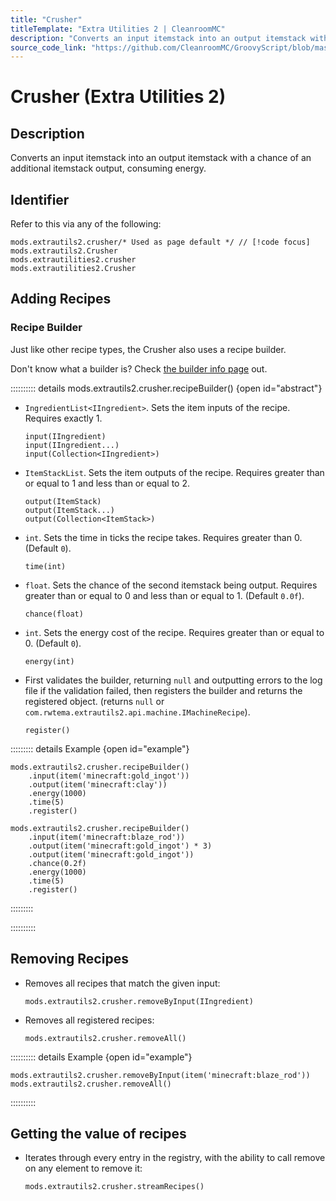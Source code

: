 ```yaml
---
title: "Crusher"
titleTemplate: "Extra Utilities 2 | CleanroomMC"
description: "Converts an input itemstack into an output itemstack with a chance of an additional itemstack output, consuming energy."
source_code_link: "https://github.com/CleanroomMC/GroovyScript/blob/master/src/main/java/com/cleanroommc/groovyscript/compat/mods/extrautils2/Crusher.java"
---
```


# Crusher (Extra Utilities 2)

## Description

Converts an input itemstack into an output itemstack with a chance of an additional itemstack output, consuming energy.

## Identifier

Refer to this via any of the following:

```groovy:no-line-numbers {1}
mods.extrautils2.crusher/* Used as page default */ // [!code focus]
mods.extrautils2.Crusher
mods.extrautilities2.crusher
mods.extrautilities2.Crusher
```


## Adding Recipes

### Recipe Builder

Just like other recipe types, the Crusher also uses a recipe builder.

Don't know what a builder is? Check [the builder info page](../../introduction/builder.md) out.

:::::::::: details mods.extrautils2.crusher.recipeBuilder() {open id="abstract"}
- `IngredientList<IIngredient>`. Sets the item inputs of the recipe. Requires exactly 1.

    ```groovy:no-line-numbers
    input(IIngredient)
    input(IIngredient...)
    input(Collection<IIngredient>)
    ```

- `ItemStackList`. Sets the item outputs of the recipe. Requires greater than or equal to 1 and less than or equal to 2.

    ```groovy:no-line-numbers
    output(ItemStack)
    output(ItemStack...)
    output(Collection<ItemStack>)
    ```

- `int`. Sets the time in ticks the recipe takes. Requires greater than 0. (Default `0`).

    ```groovy:no-line-numbers
    time(int)
    ```

- `float`. Sets the chance of the second itemstack being output. Requires greater than or equal to 0 and less than or equal to 1. (Default `0.0f`).

    ```groovy:no-line-numbers
    chance(float)
    ```

- `int`. Sets the energy cost of the recipe. Requires greater than or equal to 0. (Default `0`).

    ```groovy:no-line-numbers
    energy(int)
    ```

- First validates the builder, returning `null` and outputting errors to the log file if the validation failed, then registers the builder and returns the registered object. (returns `null` or `com.rwtema.extrautils2.api.machine.IMachineRecipe`).

    ```groovy:no-line-numbers
    register()
    ```

::::::::: details Example {open id="example"}
```groovy:no-line-numbers
mods.extrautils2.crusher.recipeBuilder()
    .input(item('minecraft:gold_ingot'))
    .output(item('minecraft:clay'))
    .energy(1000)
    .time(5)
    .register()

mods.extrautils2.crusher.recipeBuilder()
    .input(item('minecraft:blaze_rod'))
    .output(item('minecraft:gold_ingot') * 3)
    .output(item('minecraft:gold_ingot'))
    .chance(0.2f)
    .energy(1000)
    .time(5)
    .register()
```

:::::::::

::::::::::

## Removing Recipes

- Removes all recipes that match the given input:

    ```groovy:no-line-numbers
    mods.extrautils2.crusher.removeByInput(IIngredient)
    ```

- Removes all registered recipes:

    ```groovy:no-line-numbers
    mods.extrautils2.crusher.removeAll()
    ```

:::::::::: details Example {open id="example"}
```groovy:no-line-numbers
mods.extrautils2.crusher.removeByInput(item('minecraft:blaze_rod'))
mods.extrautils2.crusher.removeAll()
```

::::::::::

## Getting the value of recipes

- Iterates through every entry in the registry, with the ability to call remove on any element to remove it:

    ```groovy:no-line-numbers
    mods.extrautils2.crusher.streamRecipes()
    ```
